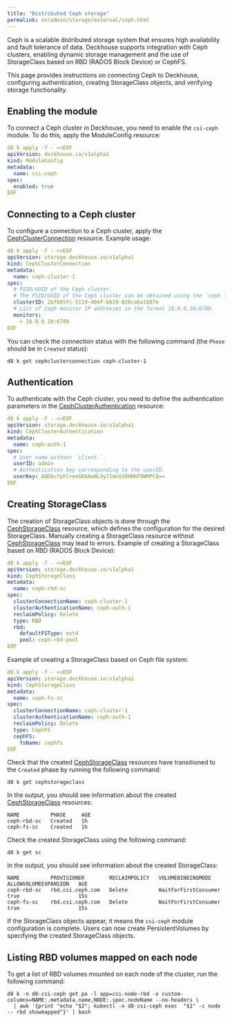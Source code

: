 ```yaml
---
title: "Distributed Ceph storage"
permalink: en/admin/storage/external/ceph.html
---
```


Ceph is a scalable distributed storage system that ensures high availability and fault tolerance of data. Deckhouse supports integration with Ceph clusters, enabling dynamic storage management and the use of StorageClass based on RBD (RADOS Block Device) or CephFS.

This page provides instructions on connecting Ceph to Deckhouse, configuring authentication, creating StorageClass objects, and verifying storage functionality.

## Enabling the module

To connect a Ceph cluster in Deckhouse, you need to enable the `csi-ceph` module. To do this, apply the ModuleConfig resource:

```yaml
d8 k apply -f - <<EOF
apiVersion: deckhouse.io/v1alpha1
kind: ModuleConfig
metadata:
  name: csi-ceph
spec:
  enabled: true
EOF
```

## Connecting to a Ceph cluster

To configure a connection to a Ceph cluster, apply the [CephClusterConnection](../../../reference/cr/cephclusterconnection/) resource. Example usage:

```yaml
d8 k apply -f - <<EOF
apiVersion: storage.deckhouse.io/v1alpha1
kind: CephClusterConnection
metadata:
  name: ceph-cluster-1
spec:
  # FSID/UUID of the Ceph cluster.
  # The FSID/UUID of the Ceph cluster can be obtained using the `ceph fsid` command.
  clusterID: 2bf085fc-5119-404f-bb19-820ca6a1b07e
  # List of Ceph monitor IP addresses in the format 10.0.0.10:6789.
  monitors:
    - 10.0.0.10:6789
EOF
```

You can check the connection status with the following command (the `Phase` should be in `Created` status):

```shell
d8 k get cephclusterconnection ceph-cluster-1
```

## Authentication

To authenticate with the Ceph cluster, you need to define the authentication parameters in the [CephClusterAuthentication](../../../reference/cr/cephclusterauthentication/) resource:

```yaml
d8 k apply -f - <<EOF
apiVersion: storage.deckhouse.io/v1alpha1
kind: CephClusterAuthentication
metadata:
  name: ceph-auth-1
spec:
  # User name without `client.`.
  userID: admin
  # Authentication key corresponding to the userID.
  userKey: AQDbc7phl+eeGRAAaWL9y71mnUiRHKRFOWMPCQ==
EOF
```

## Creating StorageClass

The creation of StorageClass objects is done through the [CephStorageClass](../../../reference/cr/cephstorageclass/) resource, which defines the configuration for the desired StorageClass. Manually creating a StorageClass resource without [CephStorageClass](../../../reference/cr/cephstorageclass/) may lead to errors. Example of creating a StorageClass based on RBD (RADOS Block Device):

```yaml
d8 k apply -f - <<EOF
apiVersion: storage.deckhouse.io/v1alpha1
kind: CephStorageClass
metadata:
  name: ceph-rbd-sc
spec:
  clusterConnectionName: ceph-cluster-1
  clusterAuthenticationName: ceph-auth-1
  reclaimPolicy: Delete
  type: RBD
  rbd:
    defaultFSType: ext4
    pool: ceph-rbd-pool
EOF
```

Example of creating a StorageClass based on Ceph file system:

```yaml
d8 k apply -f - <<EOF
apiVersion: storage.deckhouse.io/v1alpha1
kind: CephStorageClass
metadata:
  name: ceph-fs-sc
spec:
  clusterConnectionName: ceph-cluster-1
  clusterAuthenticationName: ceph-auth-1
  reclaimPolicy: Delete
  type: CephFS
  cephFS:
    fsName: cephfs
EOF
```

Check that the created [CephStorageClass](../../../reference/cr/cephstorageclass/) resources have transitioned to the `Created` phase by running the following command:

```shell
d8 k get cephstorageclass
```

In the output, you should see information about the created [CephStorageClass](../../../reference/cr/cephstorageclass/) resources:

```console
NAME          PHASE     AGE
ceph-rbd-sc   Created   1h
ceph-fs-sc    Created   1h
```

Check the created StorageClass using the following command:

```shell
d8 k get sc
```

In the output, you should see information about the created StorageClass:

```console
NAME          PROVISIONER        RECLAIMPOLICY   VOLUMEBINDINGMODE      ALLOWVOLUMEEXPANSION   AGE
ceph-rbd-sc   rbd.csi.ceph.com   Delete          WaitForFirstConsumer   true                   15s
ceph-fs-sc    rbd.csi.ceph.com   Delete          WaitForFirstConsumer   true                   15s
```

If the StorageClass objects appear, it means the `csi-ceph` module configuration is complete. Users can now create PersistentVolumes by specifying the created StorageClass objects.

## Listing RBD volumes mapped on each node

To get a list of RBD volumes mounted on each node of the cluster, run the following command:

```shell
d8 k -n d8-csi-ceph get po -l app=csi-node-rbd -o custom-columns=NAME:.metadata.name,NODE:.spec.nodeName --no-headers \
  | awk '{print "echo "$2"; kubectl -n d8-csi-ceph exec  "$1" -c node -- rbd showmapped"}' | bash
```
